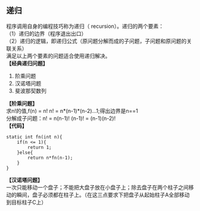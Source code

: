 ## 递归  
程序调用自身的编程技巧称为递归（ recursion）。递归的两个要素：  
（1）递归的边界（程序退出出口）  
（2）递归的逻辑，即递归公式（原问题分解而成的子问题，子问题和原问题的关联关系）  
满足以上两个要素的问题适合使用递归解决。  
**【经典递归问题】**  
1. 阶乘问题  
2. 汉诺塔问题
3. 斐波那契数列
  
**【阶乘问题】**  
求n!的值,f(n) = n!
n! = n*(n-1)*(n-2)...1;得出边界是n==1  
分解成子问题：n! = n(n-1)!   (n-1)! = (n-1)(n-2)!  
**【代码】**  
```
static int fn(int n){
    if(n <= 1){
        return 1;
    }else{
        return n*fn(n-1);
    }
}
```
**【汉诺塔问题】**   
一次只能移动一个盘子；不能把大盘子放在小盘子上；除去盘子在两个柱子之间移动的瞬间，盘子必须都在柱子上。（在这三点要求下把盘子从起始柱子A全部移动到目标柱子C上）   
